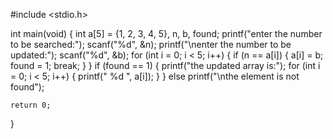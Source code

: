 #include <stdio.h>

int main(void) {
	int a[5] = {1, 2, 3, 4, 5}, n, b, found;
	printf("enter the number to be searched:");
	scanf("%d", &n);
	printf("\nenter the number to be updated:");
	scanf("%d", &b);
	for (int i = 0; i < 5; i++) {
		if (n == a[i]) {
			a[i] = b;
			found = 1;
			break;
		}
	}
	if (found == 1) {
		printf("the updated array is:");
		for (int i = 0; i < 5; i++) {
			printf(" %d ", a[i]);
		}
	} else
		printf("\nthe element is not found");

	return 0;
}
